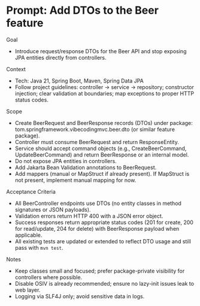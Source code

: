 # Prompt: Add DTOs to the Beer feature

Goal
- Introduce request/response DTOs for the Beer API and stop exposing JPA entities directly from controllers.

Context
- Tech: Java 21, Spring Boot, Maven, Spring Data JPA
- Follow project guidelines: controller -> service -> repository; constructor injection; clear validation at boundaries; map exceptions to proper HTTP status codes.

Scope
- Create BeerRequest and BeerResponse records (DTOs) under package: tom.springframework.vibecodingmvc.beer.dto (or similar feature package).
- Controller must consume BeerRequest and return ResponseEntity<BeerResponse>.
- Service should accept command objects (e.g., CreateBeerCommand, UpdateBeerCommand) and return BeerResponse or an internal model.
- Do not expose JPA entities in controllers.
- Add Jakarta Bean Validation annotations to BeerRequest.
- Add mappers (manual or MapStruct if already present). If MapStruct is not present, implement manual mapping for now.

Acceptance Criteria
- All BeerController endpoints use DTOs (no entity classes in method signatures or JSON payloads).
- Validation errors return HTTP 400 with a JSON error object.
- Success responses return appropriate status codes (201 for create, 200 for read/update, 204 for delete) with BeerResponse payload when applicable.
- All existing tests are updated or extended to reflect DTO usage and still pass with `mvn test`.

Notes
- Keep classes small and focused; prefer package-private visibility for controllers where possible.
- Disable OSIV is already recommended; ensure no lazy-init issues leak to web layer.
- Logging via SLF4J only; avoid sensitive data in logs.
